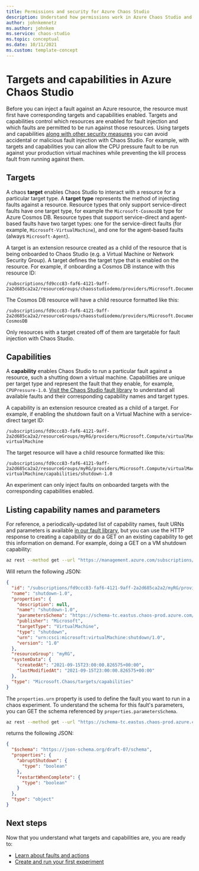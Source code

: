 ```yaml
---
title: Permissions and security for Azure Chaos Studio
description: Understand how permissions work in Azure Chaos Studio and how you can secure resources from accidental fault injection.
author: johnkemnetz
ms.author: johnkem
ms.service: chaos-studio
ms.topic: conceptual 
ms.date: 10/11/2021
ms.custom: template-concept
---
```


# Targets and capabilities in Azure Chaos Studio

Before you can inject a fault against an Azure resource, the resource must first have corresponding targets and capabilities enabled. Targets and capabilities control which resources are enabled for fault injection and which faults are permitted to be run against those resources. Using targets and capabilities [along with other security measures](chaos-studio-permissions-security.md) you can avoid accidental or malicious fault injection with Chaos Studio. For example, with targets and capabilities you can allow the CPU pressure fault to be run against your production virtual machines while preventing the kill process fault from running against them.

## Targets

A chaos **target** enables Chaos Studio to interact with a resource for a particular target type. A **target type** represents the method of injecting faults against a resource. Resource types that only support service-direct faults have one target type, for example the `Microsoft-CosmosDB` type for Azure Cosmos DB. Resource types that support service-direct and agent-based faults have two target types: one for the service-direct faults (for example, `Microsoft-VirtualMachine`), and one for the agent-based faults (always `Microsoft-Agent`).

A target is an extension resource created as a child of the resource that is being onboarded to Chaos Studio (e.g. a Virtual Machine or Network Security Group). A target defines the target type that is enabled on the resource. For example, if onboarding a Cosmos DB instance with this resource ID:

```
/subscriptions/fd9ccc83-faf6-4121-9aff-2a2d685ca2a2/resourceGroups/chaosstudiodemo/providers/Microsoft.DocumentDB/databaseAccounts/myDB
```

The Cosmos DB resource will have a child resource formatted like this:

```
/subscriptions/fd9ccc83-faf6-4121-9aff-2a2d685ca2a2/resourceGroups/chaosstudiodemo/providers/Microsoft.DocumentDB/databaseAccounts/myDB/providers/Microsoft.Chaos/targets/Microsoft-CosmosDB
```

Only resources with a target created off of them are targetable for fault injection with Chaos Studio.

## Capabilities

A **capability** enables Chaos Studio to run a particular fault against a resource, such a shutting down a virtual machine. Capabilities are unique per target type and represent the fault that they enable, for example, `CPUPressure-1.0`. [Visit the Chaos Studio fault library](chaos-studio-fault-library.md) to understand all available faults and their corresponding capability names and target types.

A capability is an extension resource created as a child of a target. For example, if enabling the shutdown fault on a Virtual Machine with a service-direct target ID:

```
/subscriptions/fd9ccc83-faf6-4121-9aff-2a2d685ca2a2/resourceGroups/myRG/providers/Microsoft.Compute/virtualMachines/myVM/providers/Microsoft.Chaos/targets/microsoft-virtualMachine
```

The target resource will have a child resource formatted like this:

```
/subscriptions/fd9ccc83-faf6-4121-9aff-2a2d685ca2a2/resourceGroups/myRG/providers/Microsoft.Compute/virtualMachines/myVM/providers/Microsoft.Chaos/targets/microsoft-virtualMachine/capabilities/shutdown-1.0
```

An experiment can only inject faults on onboarded targets with the corresponding capabilities enabled. 

## Listing capability names and parameters
For reference, a periodically-updated list of capability names, fault URNs and parameters is available [in our fault library](chaos-studio-fault-library.md), but you can use the HTTP response to creating a capability or do a GET on an existing capability to get this information on demand. For example, doing a GET on a VM shutdown capability:

```bash
az rest --method get --url "https://management.azure.com/subscriptions/fd9ccc83-faf6-4121-9aff-2a2d685ca2a2/resourceGroups/myRG/providers/Microsoft.Compute/virtualMachines/myVM/providers/Microsoft.Chaos/targets/microsoft-virtualMachine/capabilities/shutdown-1.0?api-version=2021-08-11-preview"
```

Will return the following JSON:

```JSON
{
  "id": "/subscriptions/fd9ccc83-faf6-4121-9aff-2a2d685ca2a2/myRG/providers/Microsoft.Compute/virtualMachines/myVM/providers/Microsoft.Chaos/targets/microsoft-virtualMachine/capabilities/shutdown-1.0",
  "name": "shutdown-1.0",
  "properties": {
    "description": null,
    "name": "shutdown-1.0",
    "parametersSchema": "https://schema-tc.eastus.chaos-prod.azure.com/targetTypes/Microsoft-VirtualMachine/capabilityTypes/Shutdown-1.0/parametersSchema.json",
    "publisher": "Microsoft",
    "targetType": "VirtualMachine",
    "type": "shutdown",
    "urn": "urn:csci:microsoft:virtualMachine:shutdown/1.0",
    "version": "1.0"
  },
  "resourceGroup": "myRG",
  "systemData": {
    "createdAt": "2021-09-15T23:00:00.826575+00:00",
    "lastModifiedAt": "2021-09-15T23:00:00.826575+00:00"
  },
  "type": "Microsoft.Chaos/targets/capabilities"
}
```

The `properties.urn` property is used to define the fault you want to run in a chaos experiment. To understand the schema for this fault's parameters, you can GET the schema referenced by `properties.parametersSchema`.

```bash
az rest --method get --url "https://schema-tc.eastus.chaos-prod.azure.com/targetTypes/Microsoft-VirtualMachine/capabilityTypes/Shutdown-1.0/parametersSchema.json"
```

returns the following JSON:
```JSON
{
  "$schema": "https://json-schema.org/draft-07/schema",
  "properties": {
    "abruptShutdown": {
      "type": "boolean"
    },
    "restartWhenComplete": {
      "type": "boolean"
    }
  },
  "type": "object"
}
```

## Next steps
Now that you understand what targets and capabilities are, you are ready to:
- [Learn about faults and actions](chaos-studio-faults-actions.md)
- [Create and run your first experiment](chaos-studio-tutorial-service-direct.md)
